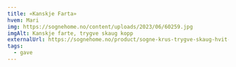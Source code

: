 ```yaml
---
title: «Kanskje Farta»
hvem: Mari
img: https://sognehome.no/content/uploads/2023/06/60259.jpg
imgAlt: Kanskje farte, trygve skaug kopp
externalUrl: https://sognehome.no/product/sogne-krus-trygve-skaug-hvit-kanskje-farta/
tags:
  - gave
---
```

